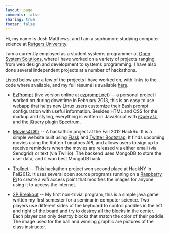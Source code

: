 ```yaml
---
layout: page
comments: false
sharing: true
footer: false
---
```

Hi, my name is Josh Matthews, and I am a sophomore studying computer science at
[Rutgers University](http://rutgers.edu).

I am a currently employed as a student systems programmer at
[Open System Solutions](http://oss.rutgers.edu), where I have worked on a
variety of projects ranging from web design and development to systems
programming.  I have also done several independent projects at a number of
hackathons.

Listed below are a few of the projects I have worked on, with links to the code
where available, and my full résumé is available [here](/resume.pdf).

- [EzPrompt](http://github.com/jmatth/ezprompt) (live version online at
  [ezprompt.net](http://ezprompt.net)) -- a personal project I worked on during
  downtime in February 2013, this is an easy to use webapp that helps new Linux
  users customize their Bash prompt configuration with useful information.
  Besides HTML and CSS for the markup and styling, everything is written in
  JavaScript with [jQuery UI](http://jqueryui.com/) and the jQuery plugin
  [Spectrum](http://bgrins.github.com/spectrum/).

- [Movies4L8tr](http://github.com/jmatth/Movies4L8tr) -- A hackathon project at
  the Fall 2012 HackRu. It is a simple website built using
  [Flask](http://flask.pocoo.org/) and
  [Twitter Bootstrap](http://twitter.github.com/bootstrap/). It finds upcoming
  movies using the Rotten Tomatoes API, and allows users to sign up to receive
  reminders when the movies are released via either email (via Sendgrid) or
  text (via Twillio). The backend uses MongoDB to store the user data, and it
  won best MongoDB hack.

- [Trollnet](http://github.com/jmatth/trollnet) -- This hackathon project won
  second place at HackNY in Fall2012. It uses several open source programs
  running on a [Raspberry Pi](http://www.raspberrypi.org/) to create a wifi
  access point that modifies the images for anyone using it to access the
  internet.

- [2P Breakout](http://github.com/jmatth/2p_breakout) -- My first non-trivial
  program, this is a simple java game written my first semester for a seminar
  in computer science. Two players use different sides of the keyboard to
  control paddles in the left and right of the board and try to destroy all the
  blocks in the center. Each player can only destroy blocks that match the
  color of their paddle. The image used for the ball and winning graphic are
  pictures of the class instructor.
